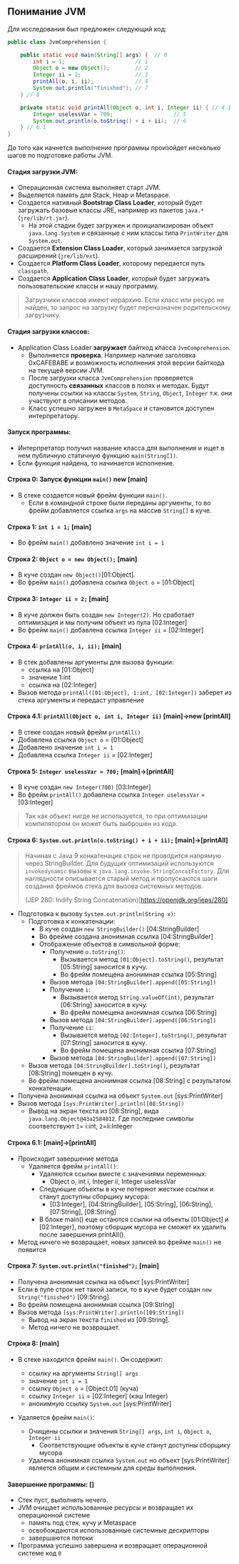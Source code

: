 ﻿## Понимание JVM

Для исследования был предложен следующий код:

```java
public class JvmComprehension {

    public static void main(String[] args) {  // 0
        int i = 1;                      // 1
        Object o = new Object();        // 2
        Integer ii = 2;                 // 3
        printAll(o, i, ii);             // 4
        System.out.println("finished"); // 7
    } // 8

    private static void printAll(Object o, int i, Integer ii) { // 4.1
        Integer uselessVar = 700;                   // 5
        System.out.println(o.toString() + i + ii);  // 6
    } // 6.1
}
```

До того как начнется выполнение программы произойдет несколько шагов по подготовке работы JVM.

#### Стадия загрузки JVM:

- Операционная система выполняет старт JVM.
- Выделяется память для Stack, Heap и Metaspace.
- Создается нативный **Bootstrap Class Loader**, который будет загружать базовые классы JRE, например из пакетов `java.*` (`jre/lib/rt.jar`).
  - На этой стадии будет загружен и проициализирован объект `java.lang.System` и связанные с ним классы типа `PrintWriter` для `System.out`.
- Создается **Extension Class Loader**, который занимается загрузкой расширений (`jre/lib/ext`).
- Создается **Platform Class Loader**, которому передается путь `classpath`.
- Создается **Application Class Loader**, который будет загружать пользовательские классы и нашу программу.

> Загрузчики классов имеют иерархию. Если класс или ресурс не найден, то запрос на загрузку будет переназначен родительскому загрузчику.

#### Стадия загрузки классов:

- Application Class Loader **загружает** байткод класса `JvmComprehension`.
  - Выполняется **проверка**. Например наличие заголовка 0xCAFEBABE и возможность исполнения этой версии байткода на текущей версии JVM.
  - После загрузки класса `JvmComprehension` проверяется доступность **связанных** классов в полях и методах.
    Будут получены ссылки на классы `System`, `String`, `Object`, `Integer` т.к. они участвуют в описании методов.
  - Класс успешно загружен в `MetaSpace` и становится доступен интерпретатору.

#### Запуск программы:

  - Интерпретатор получил название класса для выполнения и ищет в нем публичную статичную функцию `main(String[])`.
  - Если функция найдена, то начинается исполнение.
  
#### Строка 0: Запуск функции `main()` new [main]

- В стеке создается новый фрейм функции `main()`.
  - Если в командной строке были переданы аргументы, то во фрейм добавляется ссылка `args` на массив `String[]` в куче.

#### Строка 1: `int i = 1;` [main]

- Во фрейм `main()` добавлено значение `int i = 1`

#### Строка 2: `Object o = new Object();` [main]

- В куче создан `new Object()`[01:Object].
- Во фрейм `main()` добавлена ссылка `Object o` = [01:Object]

#### Строка 3: `Integer ii = 2;` [main]

- В куче должен быть создан `new Integer(2)`. Но сработает оптимизация и мы получим объект из пула [02:Integer]
- Во фрейм `main()` добавлена ссылка `Integer ii` = [02:Integer]

#### Строка 4: `printAll(o, i, ii);` [main]

- В стек добавлены аргументы для вызова функции:
  - ссылка на [01:Object]
  - значение 1:int
  - ссылка на [02:Integer]
- Вызов метода `printAll([01:Object], 1:int, [02:Integer])` заберет из стека аргументы и передаст управление

#### Строка 4.1: `printAll(Object o, int i, Integer ii)` [main]->new [printAll]
  
  - В стеке создан новый фрейм `printAll()`
  - Добавлена ссылка `Object o` = [01:Object]
  - Добавлено значение `int i = 1`
  - Добавлена ссылка `Integer ii` = [02:Integer]

#### Строка 5: `Integer uselessVar = 700;` [main]->[printAll]

- В куче создан `new Integer(700)` [03:Integer]
- Во фрейм `printAll()` добавлена ссылка `Integer uselessVar` = [03:Integer]

> Так как объект нигде не используется, то при оптимизации компилятором он может быть выброшен из кода.

#### Строка 6: `System.out.println(o.toString() + i + ii);` [main]->[printAll]

> Начиная с Java 9 конкатенация строк не проводится напрямую через StringBuilder. Для будущих оптимизаций используются `invokedynamic` вызовы к `java.lang.invoke.StringConcatFactory`. Для наглядности описывается старый метод и пропускаются шаги создания фреймов стека для вызова системных методов.
>
> (JEP 280: Indify String Concatenation)[https://openjdk.org/jeps/280]

- Подготовка к вызову `System.out.println(String x)`:
  - Подготовка к конкатенации:
    - В куче создан `new StringBuilder()` [04:StringBuilder]
    - Во фрейме создана анонимная ссылка [04:StringBuilder]
    - Отображение объектов в символьной форме:
      - Получение `o.toString()`:
        - Вызывается метод `[01:Object].toString()`, результат [05:String] заносится в кучу.
        - Во фрейм помещена анонимная ссылка [05:String]
      - Вызов метода `[04:StringBuilder].append([05:String])`
      - Получение `i`:
        - Вызывается метод `String.valueOf(int)`, результат [06:String] заносится в кучу.
        - Во фрейм помещена анонимная ссылка [06:String]
      - Вызов метода `[04:StringBuilder].append([06:String])`
      - Получение `ii`:
        - Вызывается метод `[02:Integer].toString()`, результат [07:String] заносится в кучу.
        - Во фрейм помещена анонимная ссылка [07:String]
      - Вызов метода `[04:StringBuilder].append([07:String])`
  - Вызов метода `[04:StringBuilder].toString()`, результат [08:String] помещен в кучу.
  - Во фрейм помещена анонимная ссылка [08:String] с результатом конкатенации.
- Получена анонимная ссылка на объект `System.out` [sys:PrintWriter]
- Вызов метода `[sys:PrintWriter].println([08:String])`
  - Вывод на экран текста из [08:String], вида `java.lang.Object@43a2584812`. Где последние символы соответствуют `1`= i:int, `2`=ii:Integer

#### Строка 6.1: [main]->[printAll]

- Происходит завершение метода
  - Удаляется фрейм `printAll()`:
    - Удаляются ссылки вместе с значениями переменных:
      - Object o, int i, Integer ii, Integer uselessVar
    - Следующие объекты в куче потеряют жесткие ссылки и станут доступны сборщику мусора:
      - [03:Integer], [04:StringBuilder], [05:String], [06:String], [07:String], [08:String]
    - В блоке main() еще остаются ссылки на объекты [01:Object] и [02:Integer], поэтому сборщик мусора не сможет их удалить после завершения printAll().
- Метод ничего не возвращает, новых записей во фрейме `main()` не появится
  
#### Строка 7: `System.out.println("finished");` [main]

- Получена анонимная ссылка на объект [sys:PrintWriter]
- Если в пуле строк нет такой записи, то в куче будет создан `new String("finished")` [09:String].
- Во фрейм помещена анонимная ссылка [09:String]
- Вызов метода `[sys:PrintWriter].println([09:String])`
  - Вывод на экран текста `finished` из [09:String].
  - Метод ничего не возвращает.

#### Строка 8: [main]

- В стеке находится фрейм `main()`. Он содержит:
  - ссылку на аргументы `String[] args`
  - значение `int i = 1`
  - ссылку `Object o` = [Object:01] (куча)
  - ссылку `Integer ii` = [02:Integer] (кэш Integer)
  - анонимную ссылку `System.out` [sys:PrintWriter]

- Удаляется фрейм `main()`:
  - Очищены ссылки и значения `String[] args`, `int i`, `Object o`, `Integer ii`
    - Соответствующие объекты в куче станут доступны сборщику мусора
  - Удалена анонимная ссылка `System.out` но объект [sys:PrintWriter] является общим и системным для среды выполнения.

#### Завершение программы: []

- Стек пуст, выполнять нечего.
- JVM очищает использованные ресурсы и возвращает их операционной системе
  - память под стек, кучу и Metaspace
  - освобождаются использованные системные дескрипторы
  - завершаются потоки
- Программа успешно завершена и возвращает операционной системе код `0`

